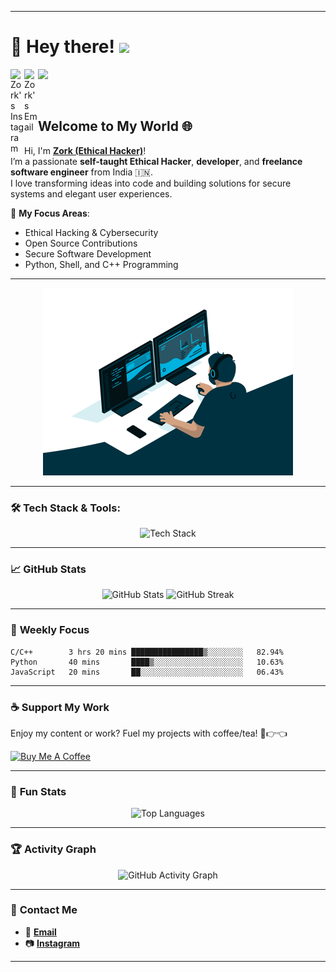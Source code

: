 
---

# 👋 Hey there! <img src="https://media.giphy.com/media/hvRJCLFzcasrR4ia7z/giphy.gif" width="35px">

<a href="https://www.instagram.com/sincryptzork/">
  <img align="left" alt="Zork's Instagram" width="22px" src="https://raw.githubusercontent.com/hussainweb/hussainweb/main/icons/instagram.png" />
</a>
<a href="mailto:sinzork@mail2tor.com">
  <img align="left" alt="Zork's Email" width="22px" src="https://cdn-icons-png.flaticon.com/512/732/732200.png" />
</a>

![](https://komarev.com/ghpvc/?username=samay825&label=Profile+Views&color=blueviolet&style=flat-square)  

<br />

## Welcome to My World 🌐  
Hi, I'm **[Zork (Ethical Hacker)](https://www.youtube.com/channel/UC45C7EGQrkA1plv00m51h7g)**!  
I’m a passionate **self-taught Ethical Hacker**, **developer**, and **freelance software engineer** from India 🇮🇳.  
I love transforming ideas into code and building solutions for secure systems and elegant user experiences.

🎯 **My Focus Areas**:  
- Ethical Hacking & Cybersecurity  
- Open Source Contributions  
- Secure Software Development  
- Python, Shell, and C++ Programming  

---

<p align="center">
  <img alt="GIF" src="https://github.com/vaimpierritik/vaimpierritik/blob/main/code.gif?raw=true" width="400" />
</p>

---

### 🛠️ **Tech Stack & Tools**:  
<p align="center">
  <img src="https://skillicons.dev/icons?i=python,c,cpp,js,react,vue,linux,bash,mysql,firebase,git,github" alt="Tech Stack" />
</p>

---

### 📈 **GitHub Stats**
<p align="center">
  <img src="https://github-readme-stats.vercel.app/api?username=samay825&show_icons=true&theme=highcontrast" alt="GitHub Stats" />
  <img src="https://github-readme-streak-stats.herokuapp.com/?user=samay825&theme=highcontrast" alt="GitHub Streak" />
</p>

---

### 🌟 **Weekly Focus**
<!--START_SECTION:waka-->
```text
C/C++        3 hrs 20 mins ████████████████▒░░░░░░░░   82.94%
Python       40 mins       ████▒░░░░░░░░░░░░░░░░░░░░   10.63%
JavaScript   20 mins       ██░░░░░░░░░░░░░░░░░░░░░░░   06.43%
```
<!--END_SECTION:waka-->

---

### ☕ **Support My Work**
Enjoy my content or work? Fuel my projects with coffee/tea! 🥺👉👈  

<a href="https://www.buymeacoffee.com/samay" target="_blank">
  <img src="https://cdn.buymeacoffee.com/buttons/v2/default-blue.png" width="150" alt="Buy Me A Coffee" />
</a>

---

### 🚀 **Fun Stats**  
<p align="center">
  <img src="https://github-readme-stats.vercel.app/api/top-langs/?username=samay825&layout=compact&theme=highcontrast" alt="Top Languages" />
</p>

---

### 🏆 **Activity Graph**  
<p align="center">
  <img src="https://github-readme-activity-graph.cyclic.app/graph?username=samay825&theme=react-dark" alt="GitHub Activity Graph" />
</p>

---

### 💬 **Contact Me**
- 📧 **[Email](mailto:sinzork@mail2tor.com)**  
- 📷 **[Instagram](https://www.instagram.com/sincryptzork/)**  

---
